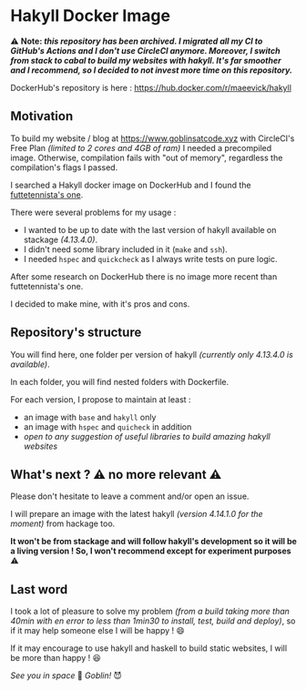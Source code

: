 # Hakyll Docker Image

⚠️ **Note: _this repository has been archived. I migrated all my CI to GitHub's Actions and I don't use CircleCI anymore. Moreover, I switch from stack to cabal to build my websites with hakyll. It's far smoother and I recommend, so I decided to not invest more time on this repository._**

DockerHub's repository is here : <a href="https://hub.docker.com/r/maeevick/hakyll" target="_blank">https://hub.docker.com/r/maeevick/hakyll</a>

## Motivation

To build my website / blog at <a href="https://www.goblinsatcode.xyz/" target="_blank">https://www.goblinsatcode.xyz</a> with CircleCI's Free Plan _(limited to 2 cores and 4GB of ram)_ I needed a precompiled image. Otherwise, compilation fails with "out of memory", regardless the compilation's flags I passed.

I searched a Hakyll docker image on DockerHub and I found the <a href="https://hub.docker.com/r/futtetennista/hakyll" target="_blank">futtetennista's one</a>. 

There were several problems for my usage : 

- I wanted to be up to date with the last version of hakyll available on stackage _(4.13.4.0)_.
- I didn't need some library included in it (`make` and `ssh`).
- I needed `hspec` and `quickcheck` as I always write tests on pure logic.

After some research on DockerHub there is no image more recent than futtetennista's one.

I decided to make mine, with it's pros and cons.

## Repository's structure

You will find here, one folder per version of hakyll _(currently only 4.13.4.0 is available)_.

In each folder, you will find nested folders with Dockerfile.

For each version, I propose to maintain at least :

- an image with `base` and `hakyll` only
- an image with `hspec` and `quicheck` in addition
- _open to any suggestion of useful libraries to build amazing hakyll websites_ 

## What's next ? ⚠️ no more relevant ⚠️

Please don't hesitate to leave a comment and/or open an issue.

I will prepare an image with the latest hakyll _(version 4.14.1.0 for the moment)_ from hackage too.

__It won't be from stackage and will follow hakyll's development so it will be a living version ! So, I won't recommend except for experiment purposes__ :warning:

## Last word

I took a lot of pleasure to solve my problem _(from a build taking more than 40min with en error to less than 1min30 to install, test, build and deploy)_, so if it may help someone else I will be happy ! :smile:

If it may encourage to use hakyll and haskell to build static websites, I will be more than happy ! :satisfied:

_See you in space_ :rocket: _Goblin!_ 😈


